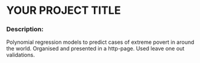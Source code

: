 # YOUR PROJECT TITLE
### Description:
Polynomial regression models to predict cases of extreme povert in around the world.
Organised and presented in a http-page. Used leave one out validations.
